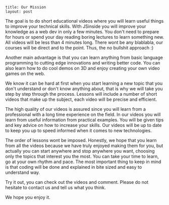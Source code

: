 ```
title: Our Mission
layout: post
```

The goal is to do short educational videos where you will learn useful things to improve your technical skills.
With JSinside you will improve your knowledge as a web dev in only a few minutes.
You don't need to prepare for hours or spend your day reading boring lectures to learn something new.
All videos will be less than 4 minutes long.
There wont be any blablabla, our courses will be direct and to the point.
Thus, the no bullshit approach :) 

Another main advantage is that you can learn anything from basic language programming to 
cutting edge innovations and writing better code. 
You can also learn how to do cool demos on 3D and enjoy creating your own video games on the web.

We know it can be hard at first when you start learning a new topic that you don't
understand or don't know anything about, that is why we will take you step by step
through the process. Lessons will include a number of short videos that make up the
subject, each video will be precise and efficient. 

The high quality of our videos is assured since you will learn from a professional
with a long time experience on the field. In our videos you will learn from useful
information from practical examples.
You will be given tips and key advice on how to increase your skills.
Our videos will be up to date to keep you up to speed informed when it comes to new technologies. 

The order of lessons wont be imposed. Honestly, we hope that you learn from all the
videos because we have truly enjoyed making them for you, but actually you can start
anywhere and stop anywhere you want, choosing only the topics that interest you the most.
You can take your time to learn, go at your own rhythm and pace. 
The most important thing to keep in mind is that coding will be done and explained in
bite sized and easy to understand way.  

Try it out, you can check out the videos and comment. 
Please do not hesitate to contact us and tell us what you think. 

We hope you enjoy it. 
